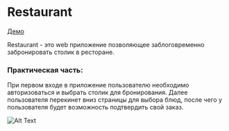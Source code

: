# Restaurant 
<a href="https://restaurant-team.herokuapp.com/">Демо</a>

Restaurant - это web приложение позволяющее заблоговременно забронировать столик в ресторане.

### Практическая часть:

При первом входе в приложение пользователю необходимо авторизоваться и выбрать столик для бронирования. Далее пользователя перекинет вниз страницы для выбора блюд, после чего у пользователя будет возможность подтвердить свой заказ.

![Alt Text](https://i.imgur.com/bVXM8xC.gif)
